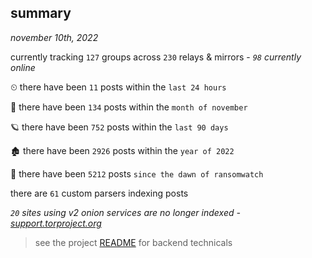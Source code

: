 
## summary
_november 10th, 2022_

currently tracking `127` groups across `230` relays & mirrors - _`98` currently online_

⏲ there have been `11` posts within the `last 24 hours`

🦈 there have been `134` posts within the `month of november`

🪐 there have been `752` posts within the `last 90 days`

🏚 there have been `2926` posts within the `year of 2022`

🦕 there have been `5212` posts `since the dawn of ransomwatch`

there are `61` custom parsers indexing posts

_`20` sites using v2 onion services are no longer indexed - [support.torproject.org](https://support.torproject.org/onionservices/v2-deprecation/)_

> see the project [README](https://github.com/joshhighet/ransomwatch#ransomwatch--) for backend technicals
